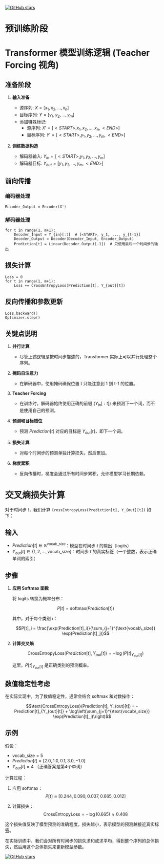 [![GitHub stars](https://img.shields.io/github/stars/InuyashaYang/JoinAI?style=social)](https://github.com/InuyashaYang/JoinAI)

# 预训练阶段

# Transformer 模型训练逻辑 (Teacher Forcing 视角)

## 准备阶段

1. **输入准备**
   - 源序列: $X = [x_1, x_2, ..., x_n]$
   - 目标序列: $Y = [y_1, y_2, ..., y_m]$
   - 添加特殊标记: 
     * 源序列: $X' = [<START>, x_1, x_2, ..., x_n, <END>]$
     * 目标序列: $Y' = [<START>, y_1, y_2, ..., y_m, <END>]$

2. **训练数据构造**
   - 解码器输入: $Y_{in} = [<START>, y_1, y_2, ..., y_m]$
   - 解码器目标: $Y_{out} = [y_1, y_2, ..., y_m, <END>]$

## 前向传播

### 编码器处理
```
Encoder_Output = Encoder(X')
```

### 解码器处理
```
for t in range(1, m+1):
    Decoder_Input = Y_{in}[:t]  # [<START>, y_1, ..., y_{t-1}]
    Decoder_Output = Decoder(Decoder_Input, Encoder_Output)
    Prediction[t] = Linear(Decoder_Output[-1])  # 只使用最后一个时间步的输出
```

## 损失计算

```
Loss = 0
for t in range(1, m+1):
    Loss += CrossEntropyLoss(Prediction[t], Y_{out}[t])
```

## 反向传播和参数更新

```
Loss.backward()
Optimizer.step()
```

## 关键点说明

1. **并行计算**
   - 尽管上述逻辑是按时间步描述的，Transformer 实际上可以并行处理整个序列。

2. **掩码自注意力**
   - 在解码器中，使用掩码确保位置 t 只能注意到 1 到 t-1 的位置。

3. **Teacher Forcing**
   - 在训练时，解码器始终使用正确的前缀 ($Y_{in}[:t]$) 来预测下一个词，而不是使用自己的预测。

4. **预测和目标错位**
   - 预测 $Prediction[t]$ 对应的目标是 $Y_{out}[t]$，即下一个词。

5. **损失计算**
   - 对每个时间步的预测单独计算损失，然后累加。

6. **梯度累积**
   - 反向传播时，梯度会通过所有时间步累积，允许模型学习长期依赖。


# 交叉熵损失计算

对于时间步 $t$，我们计算 `CrossEntropyLoss(Prediction[t], Y_{out}[t])` 如下：

## 输入

- $Prediction[t] \in \mathbb{R}^{\text{vocab\_size}}$：模型在时间步 $t$ 的输出（logits）
- $Y_{out}[t] \in \{1, 2, ..., \text{vocab\_size}\}$：时间步 $t$ 的真实标签（一个整数，表示正确单词的索引）

## 步骤

1. **应用 Softmax 函数**

   将 logits 转换为概率分布：

   $$P[t] = \text{softmax}(Prediction[t])$$

   其中，对于每个类别 $i$：

   $$P[t]_i = \frac{\exp(Prediction[t]_i)}{\sum_{j=1}^{\text{vocab\_size}} \exp(Prediction[t]_j)}$$

2. **计算交叉熵**

   $$\text{CrossEntropyLoss}(Prediction[t], Y_{out}[t]) = -\log(P[t]_{Y_{out}[t]})$$

   这里，$P[t]_{Y_{out}[t]}$ 是正确类别的预测概率。

## 数值稳定性考虑

在实际实现中，为了数值稳定性，通常会结合 softmax 和对数操作：

$$\text{CrossEntropyLoss}(Prediction[t], Y_{out}[t]) = -Prediction[t]_{Y_{out}[t]} + \log\left(\sum_{j=1}^{\text{vocab\_size}} \exp(Prediction[t]_j)\right)$$

## 示例

假设：
- $\text{vocab\_size} = 5$
- $Prediction[t] = [2.0, 1.0, 0.1, 3.0, -1.0]$
- $Y_{out}[t] = 4$ （正确答案是第4个单词）

计算过程：

1. 应用 softmax：
   $$P[t] \approx [0.244, 0.090, 0.037, 0.665, 0.012]$$

2. 计算损失：
   $$\text{CrossEntropyLoss} = -\log(0.665) \approx 0.408$$

这个损失值反映了模型预测的准确程度。损失越小，表示模型的预测越接近真实标签。

在实际训练中，我们会对所有时间步的损失求和或求平均，得到整个序列的总体损失，然后用这个总体损失来更新模型参数。


[![GitHub stars](https://img.shields.io/github/stars/InuyashaYang/JoinAI?style=social)](https://github.com/InuyashaYang/JoinAI)

<script src="https://giscus.app/client.js"
        data-repo="InuyashaYang/AIDIY"
        data-repo-id="R_kgDOM1VVTQ"
        data-category="Announcements"
        data-category-id="DIC_kwDOM1VVTc4Ckls_"
        data-mapping="pathname"
        data-strict="0"
        data-reactions-enabled="1"
        data-emit-metadata="0"
        data-input-position="bottom"
        data-theme="preferred_color_scheme"
        data-lang="zh-CN"
        crossorigin="anonymous"
        async>
</script>
